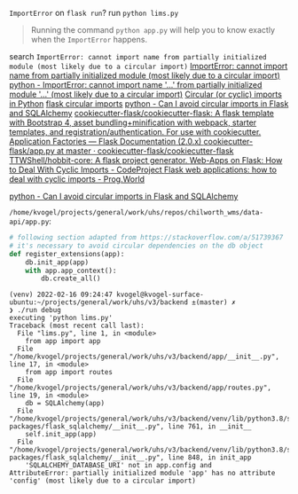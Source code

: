 

`ImportError` on `flask run`? run `python lims.py`
>Running the command `python app.py` will help you to know exactly when the `ImportError` happens.

search `ImportError: cannot import name from partially initialized module (most likely due to a circular import)`
[ImportError: cannot import name from partially initialized module (most likely due to a circular import)](https://www.google.com/search?qie=UTF-8)
[python - ImportError: cannot import name '...' from partially initialized module '...' (most likely due to a circular import)](https://stackoverflow.com/questions/64807163/importerror-cannot-import-name-from-partially-initialized-module-m)
[Circular (or cyclic) imports in Python](https://stackoverflow.com/questions/744373/circular-or-cyclic-imports-in-python)
[flask circular imports](https://www.google.com/search?qie=UTF-8)
[python - Can I avoid circular imports in Flask and SQLAlchemy](https://stackoverflow.com/questions/42909816/can-i-avoid-circular-imports-in-flask-and-sqlalchemy)
[cookiecutter-flask/cookiecutter-flask: A flask template with Bootstrap 4, asset bundling+minification with webpack, starter templates, and registration/authentication. For use with cookiecutter. ](https://github.com/cookiecutter-flask/cookiecutter-flask)
[Application Factories — Flask Documentation (2.0.x) ](https://flask.palletsprojects.com/en/2.0.x/patterns/appfactories/)
[cookiecutter-flask/app.py at master · cookiecutter-flask/cookiecutter-flask ](https://github.com/cookiecutter-flask/cookiecutter-flask/blob/master/%7B%7Bcookiecutter.app_name%7D%7D/%7B%7Bcookiecutter.app_name%7D%7D/app.py#L26)
[TTWShell/hobbit-core: A flask project generator. ](https://github.com/TTWShell/hobbit-core)
[Web-Apps on Flask: How to Deal With Cyclic Imports - CodeProject ](https://www.codeproject.com/Articles/5265893/Web-Apps-on-Flask-How-to-Deal-With-Cyclic-Imports)
[Flask web applications: how to deal with cyclic imports - Prog.World ](https://prog.world/flask-web-applications-how-to-deal-with-cyclic-imports/)

[python - Can I avoid circular imports in Flask and SQLAlchemy](https://stackoverflow.com/questions/42909816/can-i-avoid-circular-imports-in-flask-and-sqlalchemy/51739367#51739367)


`/home/kvogel/projects/general/work/uhs/repos/chilworth_wms/data-api/app.py`:
```py
# following section adapted from https://stackoverflow.com/a/51739367
# it's necessary to avoid circular dependencies on the db object
def register_extensions(app):
    db.init_app(app)
    with app.app_context():
        db.create_all()
```


```
(venv) 2022-02-16 09:24:47 kvogel@kvogel-surface-ubuntu:~/projects/general/work/uhs/v3/backend ±(master) ✗ 
❯ ./run debug
executing 'python lims.py'
Traceback (most recent call last):
  File "lims.py", line 1, in <module>
    from app import app
  File "/home/kvogel/projects/general/work/uhs/v3/backend/app/__init__.py", line 17, in <module>
    from app import routes
  File "/home/kvogel/projects/general/work/uhs/v3/backend/app/routes.py", line 19, in <module>
    db = SQLAlchemy(app)
  File "/home/kvogel/projects/general/work/uhs/v3/backend/venv/lib/python3.8/site-packages/flask_sqlalchemy/__init__.py", line 761, in __init__
    self.init_app(app)
  File "/home/kvogel/projects/general/work/uhs/v3/backend/venv/lib/python3.8/site-packages/flask_sqlalchemy/__init__.py", line 848, in init_app
    'SQLALCHEMY_DATABASE_URI' not in app.config and
AttributeError: partially initialized module 'app' has no attribute 'config' (most likely due to a circular import)
```

